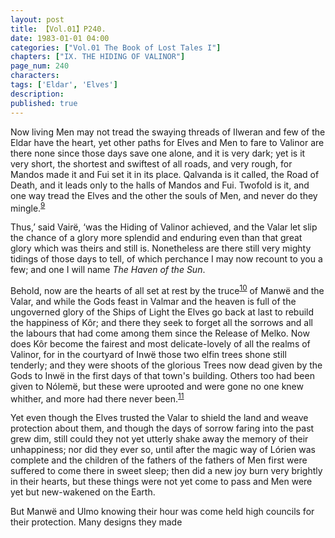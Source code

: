 ```yaml
---
layout: post
title: 【Vol.01】P240.
date: 1983-01-01 04:00
categories: ["Vol.01 The Book of Lost Tales I"]
chapters: ["IX. THE HIDING OF VALINOR"]
page_num: 240
characters: 
tags: ['Eldar', 'Elves']
description: 
published: true
---
```


Now living Men may not tread the swaying threads of Ilweran and few of the Eldar have the heart, yet other paths for Elves and Men to fare to Valinor are there none since those days save one alone, and it is very dark; yet is it very short, the shortest and swiftest of all roads, and very rough, for Mandos made it and Fui set it in its place. Qalvanda is it called, the Road of Death, and it leads only to the halls of Mandos and Fui. Twofold is it, and one way tread the Elves and the other the souls of Men, and never do they mingle.<SUP>[9]({{site.baseurl}}/vol01-p249)</SUP>

Thus,’ said Vairë, ‘was the Hiding of Valinor achieved, and the Valar let slip the chance of a glory more splendid and enduring even than that great glory which was theirs and still is. Nonetheless are there still very mighty tidings of those days to tell, of which perchance I may now recount to you a few; and one I will name <I>The Haven of the Sun</I>.

Behold, now are the hearts of all set at rest by the truce<SUP>[10]({{site.baseurl}}/vol01-p249)</SUP> of Manwë and the Valar, and while the Gods feast in Valmar and the heaven is full of the ungoverned glory of the Ships of Light the Elves go back at last to rebuild the happiness of Kôr; and there they seek to forget all the sorrows and all the labours that had come among them since the Release of Melko. Now does Kôr become the fairest and most delicate-lovely of all the realms of Valinor, for in the courtyard of Inwë those two elfin trees shone still tenderly; and they were shoots of the glorious Trees now dead given by the Gods to Inwë in the first days of that town's building. Others too had been given to Nólemë, but these were uprooted and were gone no one knew whither, and more had there never been.<SUP>[11]({{site.baseurl}}/vol01-p249)</SUP>

Yet even though the Elves trusted the Valar to shield the land and weave protection about them, and though the days of sorrow faring into the past grew dim, still could they  not yet utterly shake away the memory of their unhappiness; nor did they ever so, until after the magic way of Lórien was complete and the children of the fathers of the fathers of Men first were suffered to come there in sweet sleep; then did a new joy burn very brightly in their hearts, but these things were not yet come to pass and Men were yet but new-wakened on the Earth.

But Manwë and Ulmo knowing their hour was come held high councils for their protection. Many designs they made

